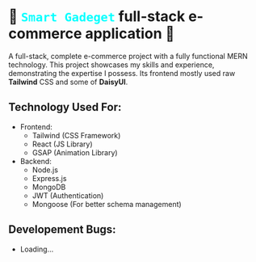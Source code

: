 # 💼 <code style="color: cyan">Smart Gadeget</code> full-stack e-commerce application 🐣
  A full-stack, complete e-commerce project with a fully functional MERN  technology. This project showcases my skills and experience, demonstrating the expertise I possess. Its frontend mostly used raw **Tailwind** CSS and some of **DaisyUI**.

## Technology Used For:
- Frontend: 
  - Tailwind (CSS Framework)
  - React (JS Library)
  - GSAP (Animation Library)
- Backend: 
    - Node.js
    - Express.js
    - MongoDB
    - JWT (Authentication)
    - Mongoose (For better schema management)
  
 ## Developement Bugs:
 - Loading...
